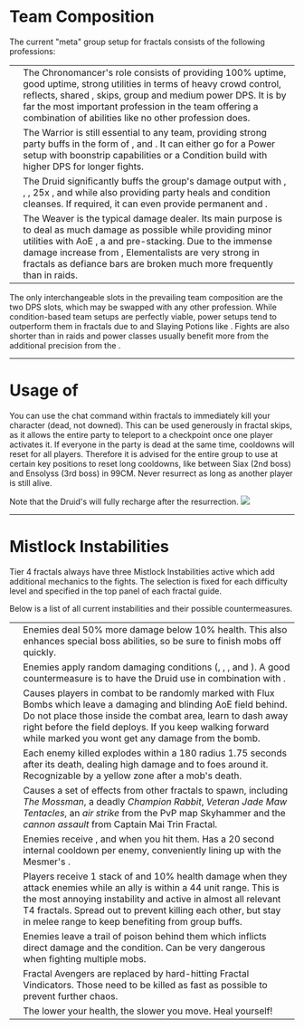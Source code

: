 # Team Composition

The current "meta" group setup for fractals consists of the following professions:

| | |
| --- | --- |
| <Icon name="chronomancer"/> | The Chronomancer's role consists of providing 100% <Boon name="quickness"/> uptime, good <Effect name="alacrity"/> uptime, strong utilities in terms of heavy crowd control, reflects, shared <Boon name="aegis"/>, <Skill id="10197"/> skips, group <Effect name="stealth"/> and medium power DPS. It is by far the most important profession in the team offering a combination of abilities like no other profession does. |
| <Icon name="warrior"/> | The Warrior is still essential to any team, providing strong party buffs in the form of <Skill id="14405"/>, <Skill id="14407"/> and <Trait id="1482"/>. It can either go for a Power <Icon name="spellbreaker"/> setup with boonstrip capabilities or a Condition <Icon name="berserker"/> build with higher DPS for longer fights. |
| <Icon name="druid"/> | The Druid significantly buffs the group's damage output with <Skill id="12493"/>, <Skill id="12497"/>, <Skill id="31582"/>, 25x <Boon name="might"/>, <Boon name="fury"/> and <Trait id="1016"/> while also providing party heals and condition cleanses. If required, it can even provide permanent <Boon name="protection"/> and <Boon name="stability"/>. |
| <Icon name="weaver"/> | The Weaver is the typical damage dealer. Its main purpose is to deal as much damage as possible while providing minor utilities with AoE <Condition name="blind"/>, a <Skill id="5536"/> and <Boon name="might"/> pre-stacking. Due to the immense damage increase from <Trait id="1502"/>, Elementalists are very strong in fractals as defiance bars are broken much more frequently than in raids. |

The only interchangeable slots in the prevailing team composition are the two DPS slots, which may be swapped with any other profession. While condition-based team setups are perfectly viable, power setups tend to outperform them in fractals due to <Item id="24868"/> and Slaying Potions like <Item id="50082"/>. Fights are also shorter than in raids and power classes usually benefit more from the additional precision from the <Item id="79722"/>.

---

# Usage of <Command name="gg"/>

<Grid>
<Column>
You can use the chat command <Command name="gg"/> within fractals to immediately kill your character (dead, not downed). This can be used generously in fractal skips, as it allows the entire party to teleport to a checkpoint once one player activates it.
If everyone in the party is dead at the same time, cooldowns will reset for all players. Therefore it is advised for the entire group to use <Command name="gg"/> at certain key positions to reset long cooldowns, like between Siax (2nd boss) and Ensolyss (3rd boss) in 99CM. Never resurrect as long as another player is still alive.

Note that the Druid's <Skill id="31869"/> will fully recharge after the resurrection.
</Column>
<Column width="6" compact>
    <Image src="mechanics/fractal-basics/images/gg.jpg" compact/>
</Column>
</Grid>

---

# Mistlock Instabilities

Tier 4 fractals always have three Mistlock Instabilities active which add additional mechanics to the fights. The selection is fixed for each difficulty level and specified in the top panel of each fractal guide.

Below is a list of all current instabilities and their possible countermeasures.

| | |
| --- | --- |
| <Instability name="Adrenaline Rush"/> | Enemies deal 50% more damage below 10% health. This also enhances special boss abilities, so be sure to finish mobs off quickly. |
| <Instability name="Afflicted"/> | Enemies apply random damaging conditions (<Condition name="bleeding"/>, <Condition name="burning"/>, <Condition name="confusion"/>, <Condition name="poison"/> and <Condition name="torment"/>). A good countermeasure is to have the Druid use <Skill id="12489"/> in combination with <Trait id="1075"/>. |
| <Instability name="Flux Bomb"/> | Causes players in combat to be randomly marked with Flux Bombs which leave a damaging and blinding AoE field behind. Do not place those inside the combat area, learn to dash away right before the field deploys. If you keep walking forward while marked you wont get any damage from the bomb. |
| <Instability name="Last Laugh"/> | Each enemy killed explodes within a 180 radius 1.75 seconds after its death, dealing high damage and <Control name="launch"/> to foes around it. Recognizable by a yellow zone after a mob's death. |
| <Instability name="Mists Convergence"/> | Causes a set of effects from other fractals to spawn, including *The Mossman*, a deadly *Champion Rabbit*, *Veteran Jade Maw Tentacles*, an *air strike* from the PvP map Skyhammer and the *cannon assault* from Captain Mai Trin Fractal. |
| <Instability name="No Pain, No Gain"/> | Enemies receive <Boon name="protection"/>, <Boon name="might"/> and <Boon name="fury"/> when you hit them. Has a 20 second internal cooldown per enemy, conveniently lining up with the Mesmer's <Skill id="10267"/>. |
| <Instability name="Social Awkwardness"/> | Players receive 1 stack of <Effect name="agony"/> and 10% health damage when they attack enemies while an ally is within a 44 unit range. This is the most annoying instability and active in almost all relevant T4 fractals. Spread out to prevent killing each other, but stay in melee range to keep benefiting from group buffs. |
| <Instability name="Toxic Trail"/> | Enemies leave a trail of poison behind them which inflicts direct damage and the <Condition name="poison"/> condition. Can be very dangerous when fighting multiple mobs. |
| <Instability name="Fractal Vindicators"/> | Fractal Avengers are replaced by hard-hitting Fractal Vindicators. Those need to be killed as fast as possible to prevent further chaos. |
| <Instability name="Hamstrung"/> | The lower your health, the slower you move. Heal yourself! |
